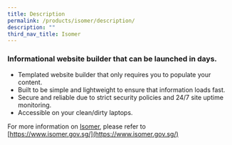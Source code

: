 ```yaml
---
title: Description
permalink: /products/isomer/description/
description: ""
third_nav_title: Isomer
---
```

### **Informational website builder that can be launched in days.**

* Templated website builder that only requires you to populate your content.
* Built to be simple and lightweight to ensure that information loads fast.
* Secure and reliable due to strict security policies and 24/7 site uptime monitoring.
* Accessible on your clean/dirty laptops.

For more information on [Isomer](https://www.isomer.gov.sg/), please refer to [https://www.isomer.gov.sg/](https://www.isomer.gov.sg/)